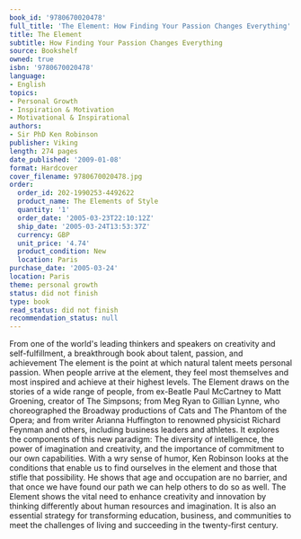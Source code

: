 ```yaml
---
book_id: '9780670020478'
full_title: 'The Element: How Finding Your Passion Changes Everything'
title: The Element
subtitle: How Finding Your Passion Changes Everything
source: Bookshelf
owned: true
isbn: '9780670020478'
language:
- English
topics:
- Personal Growth
- Inspiration & Motivation
- Motivational & Inspirational
authors:
- Sir PhD Ken Robinson
publisher: Viking
length: 274 pages
date_published: '2009-01-08'
format: Hardcover
cover_filename: 9780670020478.jpg
order:
  order_id: 202-1990253-4492622
  product_name: The Elements of Style
  quantity: '1'
  order_date: '2005-03-23T22:10:12Z'
  ship_date: '2005-03-24T13:53:37Z'
  currency: GBP
  unit_price: '4.74'
  product_condition: New
  location: Paris
purchase_date: '2005-03-24'
location: Paris
theme: personal growth
status: did not finish
type: book
read_status: did not finish
recommendation_status: null
---
```

From one of the world's leading thinkers and speakers on creativity and self-fulfillment, a breakthrough book about talent, passion, and achievement
The element is the point at which natural talent meets personal passion. When people arrive at the element, they feel most themselves and most inspired and achieve at their highest levels. The Element draws on the stories of a wide range of people, from ex-Beatle Paul McCartney to Matt Groening, creator of The Simpsons; from Meg Ryan to Gillian Lynne, who choreographed the Broadway productions of Cats and The Phantom of the Opera; and from writer Arianna Huffington to renowned physicist Richard Feynman and others, including business leaders and athletes. It explores the components of this new paradigm: The diversity of intelligence, the power of imagination and creativity, and the importance of commitment to our own capabilities.
With a wry sense of humor, Ken Robinson looks at the conditions that enable us to find ourselves in the element and those that stifle that possibility. He shows that age and occupation are no barrier, and that once we have found our path we can help others to do so as well. The Element shows the vital need to enhance creativity and innovation by thinking differently about human resources and imagination. It is also an essential strategy for transforming education, business, and communities to meet the challenges of living and succeeding in the twenty-first century.
